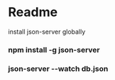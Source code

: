 # Readme

install json-server globally 

### npm install -g json-server

### json-server --watch db.json
